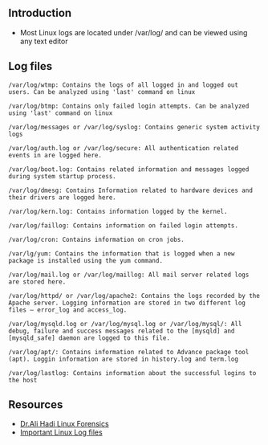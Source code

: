 ## Introduction

- Most Linux logs are located under /var/log/ and can be viewed using
  any text editor

## Log files

    /var/log/wtmp: Contains the logs of all logged in and logged out users. Can be analyzed using 'last' command on linux

    /var/log/btmp: Contains only failed login attempts. Can be analyzed using 'last' command on linux

    /var/log/messages or /var/log/syslog: Contains generic system activity logs

    /var/log/auth.log or /var/log/secure: All authentication related events in are logged here.

    /var/log/boot.log: Contains related information and messages logged during system startup process.

    /var/log/dmesg: Contains Information related to hardware devices and their drivers are logged here.

    /var/log/kern.log: Contains information logged by the kernel.

    /var/log/faillog: Contains information on failed login attempts.

    /var/log/cron: Contains information on cron jobs.

    /var/lg/yum: Contains the information that is logged when a new package is installed using the yum command.

    /var/log/mail.log or /var/log/maillog: All mail server related logs are stored here.

    /var/log/httpd/ or /var/log/apache2: Contains the logs recorded by the Apache server. Logging information are stored in two different log files – error_log and access_log.

    /var/log/mysqld.log or /var/log/mysql.log or /var/log/mysql/: All debug, failure and success messages related to the [mysqld] and [mysqld_safe] daemon are logged to this file.

    /var/log/apt/: Contains information related to Advance package tool (apt). Loggin information are stored in history.log and term.log

    /var/log/lastlog: Contains information about the successful logins to the host

## Resources

- [Dr.Ali Hadi Linux
  Forensics](https://www.osdfcon.org/presentations/2019/Ali-Hadi_Performing-Linux-Forensic-Analysis-and-Why-You-Should-Care.pdf)
- [Important Linux Log
  files](https://www.eurovps.com/blog/important-linux-log-files-you-must-be-monitoring/)